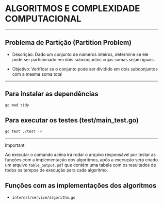 # ALGORITMOS E COMPLEXIDADE COMPUTACIONAL

<hr />

## Problema de Partição (Partition Problem)
- Descrição: Dado um conjunto de números inteiros, determine se ele pode ser
particionado em dois subconjuntos cujas somas sejam iguais.

- Objetivo: Verificar se o conjunto pode ser dividido em dois subconjuntos com a
mesma soma total

<hr>

## Para instalar as dependências
 ```bash
go mod tidy
 ```

## Para executar os testes (test/main_test.go)
```bash
go test ./test -v
```

<hr />

> [!IMPORTANT]  
> Ao executar o comando acima irá rodar o arquivo responsável por testar as funções com a implementação dos algoritmos, após a execução será criado um arquivo `table_output.pdf` que contém uma tabela com os resultados de todos os tempos de execução para cada algoritmo.

## Funções com as implementações dos algoritmos 
 - `internal/service/algorithm.go`
